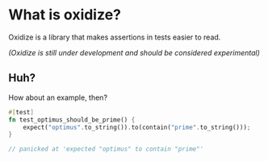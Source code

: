 # What is oxidize?

Oxidize is a library that makes assertions in tests easier to read.

*(Oxidize is still under development and should be considered experimental)*

## Huh?

How about an example, then?

```rust
#[test]
fn test_optimus_should_be_prime() {
    expect("optimus".to_string()).to(contain("prime".to_string()));
}

// panicked at 'expected "optimus" to contain "prime"'
```

